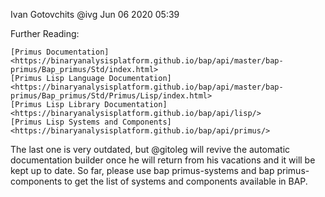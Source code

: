 Ivan Gotovchits
@ivg
Jun 06 2020 05:39

Further Reading:

    [Primus Documentation] <https://binaryanalysisplatform.github.io/bap/api/master/bap-primus/Bap_primus/Std/index.html>
    [Primus Lisp Language Documentation] <https://binaryanalysisplatform.github.io/bap/api/master/bap-primus/Bap_primus/Std/Primus/Lisp/index.html>
    [Primus Lisp Library Documentation] <https://binaryanalysisplatform.github.io/bap/api/lisp/>
    [Primus Lisp Systems and Components] <https://binaryanalysisplatform.github.io/bap/api/primus/>

The last one is very outdated, but @gitoleg will revive the automatic documentation builder once he will return from his vacations and it will be kept up to date. So far, please use bap primus-systems and bap primus-components to get the list of systems and components available in BAP. 
